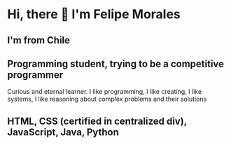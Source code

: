 # Hi, there 👋 I'm Felipe Morales 

## I'm from Chile

## Programming student, trying to be a competitive programmer

Curious and eternal learner.
I like programming,
I like creating,
I like systems, I like reasoning about complex problems
and their solutions

## HTML, CSS (certified in centralized div), JavaScript, Java, Python
